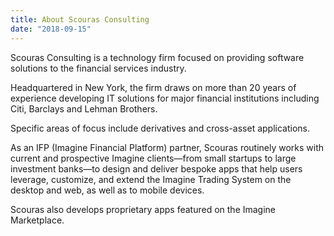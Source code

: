 ```yaml
---
title: About Scouras Consulting
date: "2018-09-15"
---
```

    
Scouras Consulting is a technology firm focused on providing software solutions to the financial services industry.

Headquartered in New York, the firm draws on more than 20 years of experience developing IT solutions for major financial institutions including Citi, Barclays and Lehman Brothers.

Specific areas of focus include derivatives and cross-asset applications.

As an IFP (Imagine Financial Platform) partner, Scouras routinely works with current and prospective Imagine clients—from small startups to large investment banks—to design and deliver bespoke apps that help users leverage, customize, and extend the Imagine Trading System on the desktop and web, as well as to mobile devices. 

Scouras also develops proprietary apps featured on the Imagine Marketplace. 